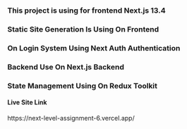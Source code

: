  <h3>This project is using for frontend Next.js 13.4</h3>
 <h3>Static Site Generation Is Using On Frontend</h3>
 <h3>On Login System Using Next Auth Authentication</h3>
 <h3>Backend Use On Next.js Backend</h3>
 <h3>State Management Using On Redux Toolkit</h3>
  <h4>Live Site Link</h4>
  <p>https://next-level-assignment-6.vercel.app/</p>
